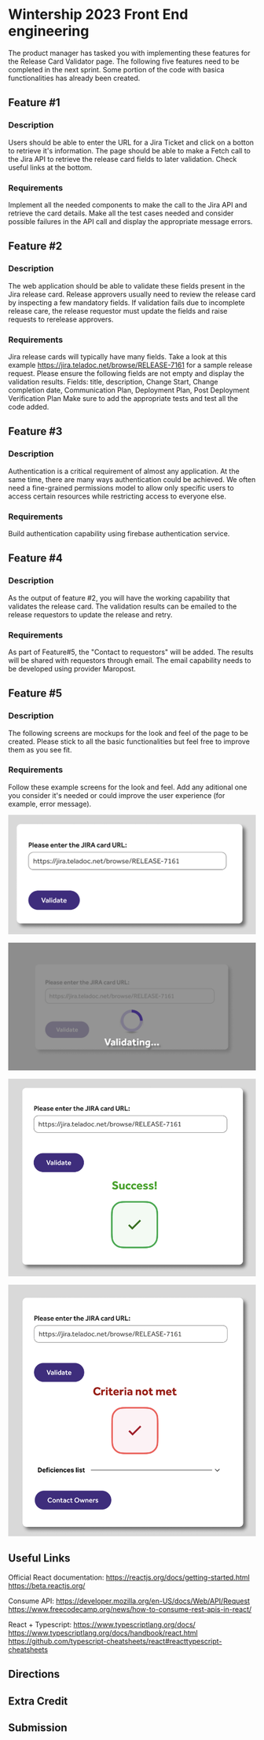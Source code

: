 # Wintership 2023 Front End engineering
The product manager has tasked you with implementing these features for the Release Card Validator page. The following five features need to be completed in the next sprint. Some portion of the code with basica functionalities has already been created.

## Feature #1
### Description
Users should be able to enter the URL for a Jira Ticket and click on a botton to retrieve it's information. The page should be able to make a Fetch call to the Jira API to retrieve the release card fields to later validation. Check useful links at the bottom.

### Requirements
Implement all the needed components to make the call to the Jira API and retrieve the card details. Make all the test cases needed and consider possible failures in the API call and display the appropriate message errors.

## Feature #2
### Description
The web application should be able to validate these fields present in the Jira release card. Release approvers usually need to review the release card by inspecting a few mandatory fields. If validation fails due to incomplete release care, the release requestor must update the fields and raise requests to rerelease approvers.

### Requirements
Jira release cards will typically have many fields. Take a look at this example https://jira.teladoc.net/browse/RELEASE-7161 for a sample release request. Please ensure the following fields are not empty and display the validation results.
Fields: title, description, Change Start, Change completion date, Communication Plan, Deployment Plan, Post Deployment Verification Plan
Make sure to add the appropriate tests and test all the code added.

## Feature #3
### Description
Authentication is a critical requirement of almost any application. At the same time, there are many ways authentication could be achieved. We often need a fine-grained permissions model to allow only specific users to access certain resources while restricting access to everyone else.

### Requirements
Build authentication capability using firebase authentication service.

## Feature #4
### Description
As the output of feature #2, you will have the working capability that validates the release card. The validation results can be emailed to the release requestors to update the release and retry.

### Requirements
As part of Feature#5, the "Contact to requestors" will be added. The results will be shared with requestors through email. The email capability needs to be developed using provider Maropost. 

## Feature #5
### Description
The following screens are mockups for the look and feel of the page to be created. Please stick to all the basic functionalities but feel free to improve them as you see fit.

### Requirements
Follow these example screens for the look and feel. Add any aditional one you consider it's needed or could improve the user experience (for example, error message).

![Validate Button](./designs/wintership_1.png)

![Validating](./designs/wintership_2.png)

![Success](./designs/wintership_3.png)

![Error](./designs/wintership_4.png)

## Useful Links
Official React documentation:
https://reactjs.org/docs/getting-started.html
https://beta.reactjs.org/

Consume API:
https://developer.mozilla.org/en-US/docs/Web/API/Request
https://www.freecodecamp.org/news/how-to-consume-rest-apis-in-react/

React + Typescript:
https://www.typescriptlang.org/docs/
https://www.typescriptlang.org/docs/handbook/react.html
https://github.com/typescript-cheatsheets/react#reacttypescript-cheatsheets

## Directions

## Extra Credit

## Submission
